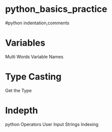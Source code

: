 # python_basics_practice
#python indentation,comments
# Variables
Multi Words Variable Names
# Type Casting
Get the Type
# Indepth
python Operators
User Input
Strings
Indexing
